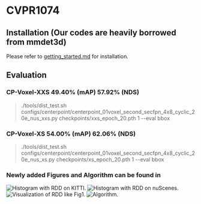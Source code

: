 # CVPR1074


## Installation (Our codes are heavily borrowed from mmdet3d)
Please refer to [getting_started.md](docs/en/getting_started.md) for installation.

## Evaluation

### CP-Voxel-XXS 49.40% (mAP) 57.92% (NDS)
> ./tools/dist_test.sh configs/centerpoint/centerpoint_01voxel_second_secfpn_4x8_cyclic_20e_nus_xxs.py checkpoints/xxs_epoch_20.pth 1 --eval bbox

### CP-Voxel-XS 54.00% (mAP) 62.06% (NDS)
> ./tools/dist_test.sh configs/centerpoint/centerpoint_01voxel_second_secfpn_4x8_cyclic_20e_nus_xs.py checkpoints/xs_epoch_20.pth 1 --eval bbox

### Newly added Figures and Algorithm can be found in
![Histogram with RDD on KITTI.](https://github.com/AnonymousResults2022/CVPR1074/blob/main/Fig2_KITTI_rdd.jpeg)
![Histogram with RDD on nuScenes.](https://github.com/AnonymousResults2022/CVPR1074/blob/main/Fig2_nuscenes_rdd.jpeg)
![Visualization of RDD like Fig1.](https://github.com/AnonymousResults2022/CVPR1074/blob/main/Fig1_rdd.jpeg)
![Algorithm.](https://github.com/AnonymousResults2022/CVPR1074/blob/main/algorithm.jpeg)

